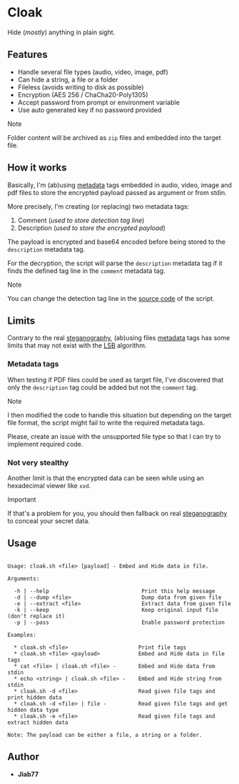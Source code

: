 # Cloak

Hide (_mostly_) anything in plain sight.

## Features

* Handle several file types (audio, video, image, pdf)
* Can hide a string, a file or a folder
* Fileless (avoids writing to disk as possible)
* Encryption (AES 256 / ChaCha20-Poly1305)
* Accept password from prompt or environment variable
* Use auto generated key if no password provided

> [!NOTE]
> Folder content will be archived as `zip` files and embedded into the target file.

## How it works

Basically, I'm (ab)using [metadata](https://en.wikipedia.org/wiki/Metadata) tags embedded in audio, video, image and pdf files to store the encrypted payload passed as argument or from stdin.

More precisely, I'm creating (or replacing) two metadata tags:

1. Comment (_used to store detection tag line_)
2. Description (_used to store the encrypted payload_)

The payload is encrypted and base64 encoded before being stored to the `description` metadata tag.

For the decryption, the script will parse the `description` metadata tag if it finds the defined tag line in the `comment` metadata tag.

> [!NOTE]
> You can change the detection tag line in the [source code](cloak.sh) of the script.

## Limits

Contrary to the real [steganography](https://en.wikipedia.org/wiki/Steganography), (ab)using files [metadata](https://en.wikipedia.org/wiki/Metadata) tags has some limits that may not exist with the [LSB](https://www.researchgate.net/publication/368691521_Hiding_secret_data_in_audiovideoimagetext_steganography_using_least_significant_bit_algorithmMHIndia) algorithm.

### Metadata tags

When testing if PDF files could be used as target file, I've discovered that only the `description` tag could be added but not the `comment` tag.

> [!NOTE]
> I then modified the code to handle this situation but depending on the target file format, the script might fail to write the required metadata tags.
>
> Please, create an issue with the unsupported file type so that I can try to implement required code.

### Not very stealthy

Another limit is that the encrypted data can be seen while using an hexadecimal viewer like `xxd`.

> [!IMPORTANT]
> If that's a problem for you, you should then fallback on real [steganography](https://en.wikipedia.org/wiki/Steganography) to conceal your secret data.

## Usage

```console

Usage: cloak.sh <file> [payload] - Embed and Hide data in file.

Arguments:

  -h | --help                             Print this help message
  -d | --dump <file>                      Dump data from given file
  -e | --extract <file>                   Extract data from given file
  -k | --keep                             Keep original input file (don't replace it)
  -p | --pass                             Enable password protection

Examples:

  * cloak.sh <file>                      Print file tags
  * cloak.sh <file> <payload>            Embed and Hide data in file tags
  * cat <file> | cloak.sh <file> -       Embed and Hide data from stdin
  * echo <string> | cloak.sh <file> -    Embed and Hide string from stdin
  * cloak.sh -d <file>                   Read given file tags and print hidden data
  * cloak.sh -d <file> | file -          Read given file tags and get hidden data type
  * cloak.sh -e <file>                   Read given file tags and extract hidden data

Note: The payload can be either a file, a string or a folder.

```

## Author

* __Jiab77__
